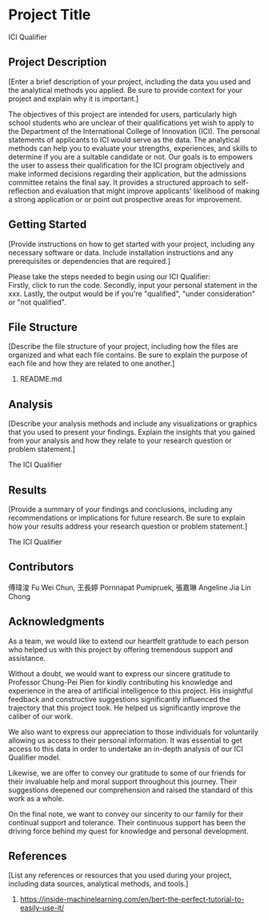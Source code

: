 # Project Title

ICI Qualifier

## Project Description

[Enter a brief description of your project, including the data you used and the analytical methods you applied. Be sure to provide context for your project and explain why it is important.]

The objectives of this project are intended for users, particularly high school students who are unclear of their qualifications yet wish to apply to the Department of the International College of Innovation (ICI). The personal statements of applicants to ICI would serve as the data. The analytical methods
can help you to evaluate your strengths, experiences, and skills to determine if you are a suitable candidate or not. Our goals is to empowers the user to assess their qualification for the ICI program objectively and make informed decisions regarding their application, but the admissions committee retains the final say. It provides a structured approach to self-reflection and evaluation that might improve applicants' likelihood of making a strong application or or point out prospective areas for improvement.

## Getting Started

[Provide instructions on how to get started with your project, including any necessary software or data. Include installation instructions and any prerequisites or dependencies that are required.]

Please take the steps needed to begin using our ICI Qualifier:                                                                                                  
Firstly, click to run the code.
Secondly, input your personal statement in the xxx.
Lastly, the output would be if you're "qualified", "under consideration" or "not qualified".


## File Structure

[Describe the file structure of your project, including how the files are organized and what each file contains. Be sure to explain the purpose of each file and how they are related to one another.]

1) README.md 


## Analysis

[Describe your analysis methods and include any visualizations or graphics that you used to present your findings. Explain the insights that you gained from your analysis and how they relate to your research question or problem statement.]

The ICI Qualifier

## Results

[Provide a summary of your findings and conclusions, including any recommendations or implications for future research. Be sure to explain how your results address your research question or problem statement.]

The ICI Qualifier 

## Contributors

傅瑋浚 Fu Wei Chun, 王長婷 Pornnapat Pumipruek, 張嘉琳 Angeline Jia Lin Chong

## Acknowledgments

As a team, we would like to extend our heartfelt gratitude to each person who helped us with this project by offering tremendous support and assistance.

Without a doubt, we would want to express our sincere gratitude to Professor Chung-Pei Pien for kindly contributing his knowledge and experience in the area of artificial intelligence to this project. His insightful feedback and constructive suggestions significantly influenced the trajectory that this project took. He helped us significantly improve the caliber of our work. 

We also want to express our appreciation to those individuals for voluntarily allowing us access to their personal information. It was essential to get access to this data in order to undertake an in-depth analysis of our ICI Qualifier model.

Likewise, we are offer to convey our gratitude to some of our friends for their invaluable help and moral support throughout this journey. Their suggestions deepened our comprehension and raised the standard of this work as a whole.

On the final note, we want to convey our sincerity to our family for their continual support and tolerance. Their continuous support has been the driving force behind my quest for knowledge and personal development.

## References

[List any references or resources that you used during your project, including data sources, analytical methods, and tools.]
1. https://inside-machinelearning.com/en/bert-the-perfect-tutorial-to-easily-use-it/
